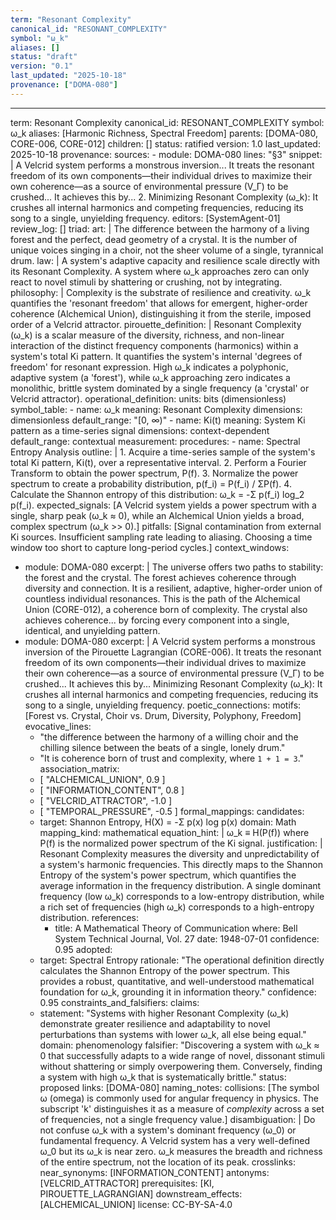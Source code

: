 ```yaml
---
term: "Resonant Complexity"
canonical_id: "RESONANT_COMPLEXITY"
symbol: "ω_k"
aliases: []
status: "draft"
version: "0.1"
last_updated: "2025-10-18"
provenance: ["DOMA-080"]
---
```


---
term: Resonant Complexity
canonical_id: RESONANT_COMPLEXITY
symbol: ω_k
aliases: [Harmonic Richness, Spectral Freedom]
parents: [DOMA-080, CORE-006, CORE-012]
children: []
status: ratified
version: 1.0
last_updated: 2025-10-18
provenance:
  sources:
    - module: DOMA-080
      lines: "§3"
      snippet: |
        A Velcrid system performs a monstrous inversion... It treats the resonant freedom of its own components—their individual drives to maximize their own coherence—as a source of environmental pressure (V_Γ) to be crushed... It achieves this by... 2. Minimizing Resonant Complexity (ω_k): It crushes all internal harmonics and competing frequencies, reducing its song to a single, unyielding frequency.
  editors: [SystemAgent-01]
  review_log: []
triad:
  art: |
    The difference between the harmony of a living forest and the perfect, dead geometry of a crystal. It is the number of unique voices singing in a choir, not the sheer volume of a single, tyrannical drum.
  law: |
    A system's adaptive capacity and resilience scale directly with its Resonant Complexity. A system where ω_k approaches zero can only react to novel stimuli by shattering or crushing, not by integrating.
  philosophy: |
    Complexity is the substrate of resilience and creativity. ω_k quantifies the 'resonant freedom' that allows for emergent, higher-order coherence (Alchemical Union), distinguishing it from the sterile, imposed order of a Velcrid attractor.
pirouette_definition: |
  Resonant Complexity (ω_k) is a scalar measure of the diversity, richness, and non-linear interaction of the distinct frequency components (harmonics) within a system's total Ki pattern. It quantifies the system's internal 'degrees of freedom' for resonant expression. High ω_k indicates a polyphonic, adaptive system (a 'forest'), while ω_k approaching zero indicates a monolithic, brittle system dominated by a single frequency (a 'crystal' or Velcrid attractor).
operational_definition:
  units: bits (dimensionless)
  symbol_table:
    - name: ω_k
      meaning: Resonant Complexity
      dimensions: dimensionless
      default_range: "[0, ∞)"
    - name: Ki(t)
      meaning: System Ki pattern as a time-series signal
      dimensions: context-dependent
      default_range: contextual
  measurement:
    procedures:
      - name: Spectral Entropy Analysis
        outline: |
          1. Acquire a time-series sample of the system's total Ki pattern, Ki(t), over a representative interval.
          2. Perform a Fourier Transform to obtain the power spectrum, P(f).
          3. Normalize the power spectrum to create a probability distribution, p(f_i) = P(f_i) / ΣP(f).
          4. Calculate the Shannon entropy of this distribution: ω_k = -Σ p(f_i) log_2 p(f_i).
        expected_signals: [A Velcrid system yields a power spectrum with a single, sharp peak (ω_k ≈ 0), while an Alchemical Union yields a broad, complex spectrum (ω_k >> 0).]
        pitfalls: [Signal contamination from external Ki sources. Insufficient sampling rate leading to aliasing. Choosing a time window too short to capture long-period cycles.]
context_windows:
  - module: DOMA-080
    excerpt: |
      The universe offers two paths to stability: the forest and the crystal. The forest achieves coherence through diversity and connection. It is a resilient, adaptive, higher-order union of countless individual resonances. This is the path of the Alchemical Union (CORE-012), a coherence born of complexity. The crystal also achieves coherence... by forcing every component into a single, identical, and unyielding pattern.
  - module: DOMA-080
    excerpt: |
      A Velcrid system performs a monstrous inversion of the Pirouette Lagrangian (CORE-006). It treats the resonant freedom of its own components—their individual drives to maximize their own coherence—as a source of environmental pressure (V_Γ) to be crushed... It achieves this by... Minimizing Resonant Complexity (ω_k): It crushes all internal harmonics and competing frequencies, reducing its song to a single, unyielding frequency.
poetic_connections:
  motifs: [Forest vs. Crystal, Choir vs. Drum, Diversity, Polyphony, Freedom]
  evocative_lines:
    - "the difference between the harmony of a willing choir and the chilling silence between the beats of a single, lonely drum."
    - "It is coherence born of trust and complexity, where `1 + 1 = 3`."
  association_matrix:
    - [ "ALCHEMICAL_UNION", 0.9 ]
    - [ "INFORMATION_CONTENT", 0.8 ]
    - [ "VELCRID_ATTRACTOR", -1.0 ]
    - [ "TEMPORAL_PRESSURE", -0.5 ]
formal_mappings:
  candidates:
    - target: Shannon Entropy, H(X) = -Σ p(x) log p(x)
      domain: Math
      mapping_kind: mathematical
      equation_hint: |
        ω_k ≡ H(P(f)) where P(f) is the normalized power spectrum of the Ki signal.
      justification: |
        Resonant Complexity measures the diversity and unpredictability of a system's harmonic frequencies. This directly maps to the Shannon Entropy of the system's power spectrum, which quantifies the average information in the frequency distribution. A single dominant frequency (low ω_k) corresponds to a low-entropy distribution, while a rich set of frequencies (high ω_k) corresponds to a high-entropy distribution.
      references:
        - title: A Mathematical Theory of Communication
          where: Bell System Technical Journal, Vol. 27
          date: 1948-07-01
      confidence: 0.95
  adopted:
    - target: Spectral Entropy
      rationale: "The operational definition directly calculates the Shannon Entropy of the power spectrum. This provides a robust, quantitative, and well-understood mathematical foundation for ω_k, grounding it in information theory."
      confidence: 0.95
constraints_and_falsifiers:
  claims:
    - statement: "Systems with higher Resonant Complexity (ω_k) demonstrate greater resilience and adaptability to novel perturbations than systems with lower ω_k, all else being equal."
      domain: phenomenology
      falsifier: "Discovering a system with ω_k ≈ 0 that successfully adapts to a wide range of novel, dissonant stimuli without shattering or simply overpowering them. Conversely, finding a system with high ω_k that is systematically brittle."
      status: proposed
      links: [DOMA-080]
naming_notes:
  collisions: [The symbol ω (omega) is commonly used for angular frequency in physics. The subscript 'k' distinguishes it as a measure of *complexity* across a set of frequencies, not a single frequency value.]
  disambiguation: |
    Do not confuse ω_k with a system's dominant frequency (ω_0) or fundamental frequency. A Velcrid system has a very well-defined ω_0 but its ω_k is near zero. ω_k measures the breadth and richness of the entire spectrum, not the location of its peak.
crosslinks:
  near_synonyms: [INFORMATION_CONTENT]
  antonyms: [VELCRID_ATTRACTOR]
  prerequisites: [KI, PIROUETTE_LAGRANGIAN]
  downstream_effects: [ALCHEMICAL_UNION]
license: CC-BY-SA-4.0
